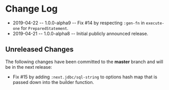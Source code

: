 # Change Log

* 2019-04-22 -- 1.0.0-alpha9 -- Fix #14 by respecting `:gen-fn` in `execute-one` for `PreparedStatement`.
* 2019-04-21 -- 1.0.0-alpha8 -- Initial publicly announced release.

## Unreleased Changes

The following changes have been committed to the **master** branch and will be in the next release:

* Fix #15 by adding `:next.jdbc/sql-string` to options hash map that is passed down into the builder function.
